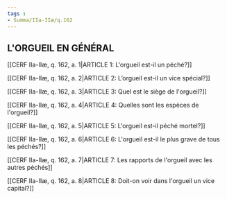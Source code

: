 ```yaml
---
tags : 
- Summa/IIa-IIæ/q.162
---
```


## L'ORGUEIL EN GÉNÉRAL

[[CERF IIa-IIæ, q. 162, a. 1|ARTICLE 1: L'orgueil est-il un péché?]]

[[CERF IIa-IIæ, q. 162, a. 2|ARTICLE 2: L’orgueil est-il un vice spécial?]]

[[CERF IIa-IIæ, q. 162, a. 3|ARTICLE 3: Quel est le siège de l'orgueil?]]

[[CERF IIa-IIæ, q. 162, a. 4|ARTICLE 4: Quelles sont les espèces de l'orgueil?]]

[[CERF IIa-IIæ, q. 162, a. 5|ARTICLE 5: L'orgueil est-il péché mortel?]]

[[CERF IIa-IIæ, q. 162, a. 6|ARTICLE 6: L'orgueil est-il le plus grave de tous les péchés?]]

[[CERF IIa-IIæ, q. 162, a. 7|ARTICLE 7: Les rapports de l'orgueil avec les autres péchés]]

[[CERF IIa-IIæ, q. 162, a. 8|ARTICLE 8: Doit-on voir dans l'orgueil un vice capital?]]

